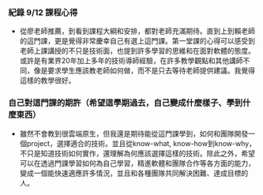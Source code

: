 ### 紀錄 9/12 課程心得
- 從廖老師推薦，到看到課程大綱和安排，都對老師充滿期待。直到上到賴老師的這門課，更是覺得非常慶幸自己有選上這門課。第一堂課的心得可以感受到老師上課講授的不只是技術面，也提到許多學習的思維和在面對軟體的態度。或許是有業界20年加上多年的技術導師經驗，在許多教學觀點和其他講師不同，像是要求學生應該教老師如何做，而不是只去等待老師提供建議。我覺得這樣的教學很好。
### 自己對這門課的期許（希望這學期過去，自己變成什麼樣子、學到什麼東西）
- 雖然不會教到很雲端原生，但我還是期待能從這門課學到，如何和團隊開發一個project，選擇適合的技術。並且從know-what, know-how到know-why，不只是知道技術如何實作，還理解為何應該選擇這樣的技術。除此之外，希望可以在透過門課學習如何為自己學習，精進軟體和團隊合作等各方面的能力，變成一個能快速適應許多情況，並且和各種團隊共同解決困難、達成目標的人。